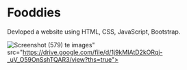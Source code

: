 # Fooddies
Devloped a website using HTML, CSS, JavaScript, Bootstrap.

![Screenshot (579)](https://user-images.githubusercontent.com/88477312/165050024-7a8b0045-8339-4160-924a-44d922e92633.png)
te images" src="https://drive.google.com/file/d/1j9kMIAtD2kORqj-_uV_O59OnSshTQAR3/view?ths=true">
